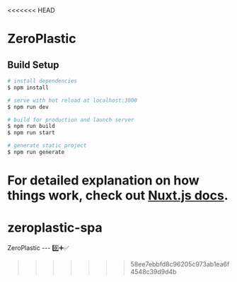 <<<<<<< HEAD
# ZeroPlastic

## Build Setup

```bash
# install dependencies
$ npm install

# serve with hot reload at localhost:3000
$ npm run dev

# build for production and launch server
$ npm run build
$ npm run start

# generate static project
$ npm run generate
```

For detailed explanation on how things work, check out [Nuxt.js docs](https://nuxtjs.org).
=======
# zeroplastic-spa
ZeroPlastic --- 0️⃣➕✅
>>>>>>> 58ee7ebbfd8c96205c973ab1ea6f4548c39d9d4b
